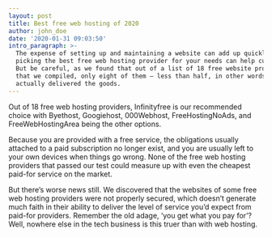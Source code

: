 ```yaml
---
layout: post
title: Best free web hosting of 2020
author: john_doe
date: '2020-01-31 09:03:50'
intro_paragraph: >-
  The expense of setting up and maintaining a website can add up quickly, so
  picking the best free web hosting provider for your needs can help cut costs.
  But be careful, as we found that out of a list of 18 free website providers
  that we compiled, only eight of them – less than half, in other words –
  actually delivered the goods.
---
```

Out of 18 free web hosting providers, Infinityfree is our recommended choice with Byethost, Googiehost, 000Webhost, FreeHostingNoAds, and FreeWebHostingArea being the other options.

Because you are provided with a free service, the obligations usually attached to a paid subscription no longer exist, and you are usually left to your own devices when things go wrong. None of the free web hosting providers that passed our test could measure up with even the cheapest paid-for service on the market.

But there’s worse news still. We discovered that the websites of some free web hosting providers were not properly secured, which doesn’t generate much faith in their ability to deliver the level of service you’d expect from paid-for providers. Remember the old adage, ‘you get what you pay for’? Well, nowhere else in the tech business is this truer than with web hosting.
